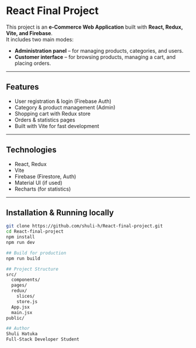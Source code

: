 # React Final Project

This project is an **e-Commerce Web Application** built with **React, Redux, Vite, and Firebase**.  
It includes two main modes:
- **Administration panel** – for managing products, categories, and users.
- **Customer interface** – for browsing products, managing a cart, and placing orders.

---

## Features
- User registration & login (Firebase Auth)
- Category & product management (Admin)
- Shopping cart with Redux store
- Orders & statistics pages
- Built with Vite for fast development

---

## Technologies
- React, Redux
- Vite
- Firebase (Firestore, Auth)
- Material UI (if used)
- Recharts (for statistics)

---

## Installation & Running locally
```bash
git clone https://github.com/shuli-h/React-final-project.git
cd React-final-project
npm install
npm run dev

## Build for production
npm run build

## Project Structure
src/
  components/
  pages/
  redux/
    slices/
    store.js
  App.jsx
  main.jsx
public/

## Author
Shuli Hatuka
Full-Stack Developer Student

